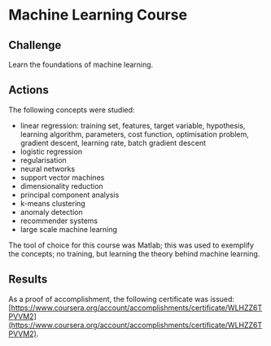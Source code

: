 # Machine Learning Course

## Challenge

Learn the foundations of machine learning.

## Actions

The following concepts were studied:

* linear regression: training set, features, target variable, hypothesis, learning algorithm, parameters, cost function, optimisation problem, gradient descent, learning rate, batch gradient descent
* logistic regression
* regularisation
* neural networks
* support vector machines
* dimensionality reduction
* principal component analysis
* k-means clustering
* anomaly detection
* recommender systems
* large scale machine learning

The tool of choice for this course was Matlab; this was used to exemplify the concepts; no training, but learning the theory behind machine learning.

## Results

As a proof of accomplishment, the following certificate was issued: [https://www.coursera.org/account/accomplishments/certificate/WLHZZ6TPVVM2](https://www.coursera.org/account/accomplishments/certificate/WLHZZ6TPVVM2)​.

